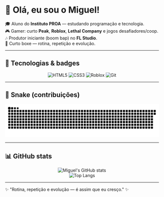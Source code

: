 # 👋 Olá, eu sou o Miguel!

🎓 Aluno do **Instituto PROA** — estudando programação e tecnologia.  
🎮 Gamer: curto **Peak**, **Roblox**, **Lethal Company** e jogos desafiadores/coop.  
🎶 Produtor iniciante (boom bap) no **FL Studio**.  
🥊 Curto boxe — rotina, repetição e evolução.

---

## 🚀 Tecnologias & badges
<div align="center">
  
![HTML5](https://img.shields.io/badge/HTML5-E34F26?style=for-the-badge&logo=html5&logoColor=white)
![CSS3](https://img.shields.io/badge/CSS3-1572B6?style=for-the-badge&logo=css3&logoColor=white)
![Roblox](https://img.shields.io/badge/Roblox-000000?style=for-the-badge&logo=roblox&logoColor=white)
![Git](https://img.shields.io/badge/Git-F05032?style=for-the-badge&logo=git&logoColor=white)

</div>

---

## 🐍 Snake (contribuições)
![Snake animation](output/snake.svg)

---

## 📊 GitHub stats
<div align="center">
  
![Miguel's GitHub stats](https://github-readme-stats.vercel.app/api?username=migueLLIDO&show_icons=true&theme=radical)  
![Top Langs](https://github-readme-stats.vercel.app/api/top-langs/?username=migueLLIDO&layout=compact&theme=radical)

</div>

---

✨ "Rotina, repetição e evolução — é assim que eu cresço." ✨

